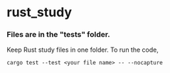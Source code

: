# rust_study

### Files are in the "tests" folder.
Keep Rust study files in one folder.
To run the code, 
```
cargo test --test <your file name> -- --nocapture
```
